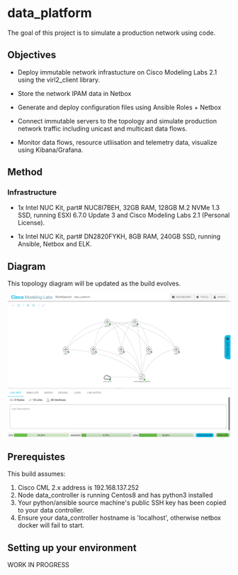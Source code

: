 # data_platform

The goal of this project is to simulate a production network using code.

## Objectives

*  Deploy immutable network infrastucture on Cisco Modeling Labs 2.1
   using the virl2_client library. 

*  Store the network IPAM data in Netbox

*  Generate and deploy configuration files using Ansible Roles + Netbox

*  Connect immutable servers to the topology and simulate production
   network traffic including unicast and multicast data flows.

*  Monitor data flows, resource utliisation and telemetry data, visualize
   using Kibana/Grafana.

## Method

### Infrastructure

*  1x Intel NUC Kit, part# NUC8I7BEH, 32GB RAM, 128GB M.2 NVMe 1.3 SSD, running
   ESXI 6.7.0 Update 3 and Cisco Modeling Labs 2.1 (Personal License).

*  1x Intel NUC Kit, part# DN2820FYKH, 8GB RAM, 240GB SSD, running Ansible,
   Netbox and ELK.

## Diagram

This topology diagram will be updated as the build evolves.

![data_platform_diagram](lib/images/data_platform.png)

## Prerequistes

This build assumes:

1. Cisco CML 2.x address is 192.168.137.252
2. Node data_controller is running Centos8 and has python3 installed
3. Your python/ansible source machine's public SSH key has been copied to your data controller.
4. Ensure your data_controller hostname is 'localhost', otherwise netbox docker will fail to start.

## Setting up your environment

WORK IN PROGRESS
